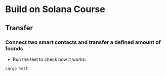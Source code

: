 # Build on Solana Course

## Transfer 

### Connect two smart contacts and transfer a defined amount of founds 


- Run the test to check how it works:

```
cargo test
```




